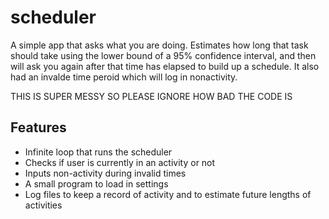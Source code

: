 # scheduler
A simple app that asks what you are doing. Estimates how long that task should take using the lower bound of a 95% confidence interval, and then will ask you again after that time has elapsed to build up a schedule. It also had an invalde time peroid which will log in nonactivity.


THIS IS SUPER MESSY SO PLEASE IGNORE HOW BAD THE CODE IS

## Features
* Infinite loop that runs the scheduler
* Checks if user is currently in an activity or not
* Inputs non-activity during invalid times
* A small program to load in settings
* Log files to keep a record of activity and to estimate future lengths of activities
